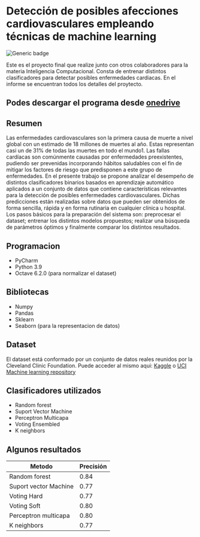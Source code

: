 # Detección de posibles afecciones cardiovasculares empleando técnicas de machine learning

![Generic badge](https://img.shields.io/badge/made%20with-Python-blue.svg) 

Este es el proyecto final que realize junto con otros colaboradores para la materia Inteligencia Computacional. Consta de entrenar distintos clasificadores para detectar posibles enfermedades cardiacas. En el informe se encuentran todos los detalles del proytecto. 

## Podes descargar el programa desde [onedrive](https://1drv.ms/u/s!Ak1hSkZeE5KjhMIxkJuEYNYDA90Pzg?e=VMF2Ha)

## Resumen 
Las enfermedades cardiovasculares son la primera causa de muerte a nivel global con un estimado de 18 millones de muertes al año. Estas representan casi un de 31% de todas las muertes en todo el mundo1. Las fallas cardíacas son comúnmente causadas por enfermedades preexistentes, pudiendo ser prevenidas incorporando hábitos saludables con el fin de mitigar los factores de riesgo que predisponen a este grupo de enfermedades. En el presente trabajo se propone analizar el desempeño de distintos clasificadores binarios basados en aprendizaje automático aplicados a un conjunto de datos que contiene características relevantes para la detección de posibles enfermedades cardiovasculares. Dichas predicciones están realizadas sobre datos que pueden ser obtenidos de forma sencilla, rápida y en forma rutinaria en cualquier clínica u hospital. Los pasos básicos para la preparación del sistema son: preprocesar el dataset; entrenar los distintos modelos propuestos; realizar una búsqueda de parámetros óptimos y finalmente comparar los distintos resultados.

## Programacion 
- PyCharm 
- Python 3.9
- Octave 6.2.0 (para normalizar el dataset)

## Bibliotecas 
- Numpy 
- Pandas 
- Sklearn 
- Seaborn (para la representacion de datos)

## Dataset 
El dataset está conformado por un conjunto de datos reales reunidos por la Cleveland Clinic Foundation. Puede acceder al mismo aqui: 
[Kaggle](https://www.kaggle.com/ronitf/heart-disease-uci) o [UCI Machine learning repository](https://archive-beta.ics.uci.edu/ml/datasets/heart+disease)


## Clasificadores utilizados
- Random forest
- Suport Vector Machine
- Perceptron Multicapa
- Voting Ensembled
- K neighbors 

## Algunos resultados

| Metodo | Precisión |
| ------ | ------ |
| Random forest  | 0.84 |
| Suport vector Machine | 0.77 |
| Voting Hard | 0.77 |
| Voting Soft | 0.80 |
| Perceptron multicapa | 0.80 |
|  K neighbors | 0.77 |

